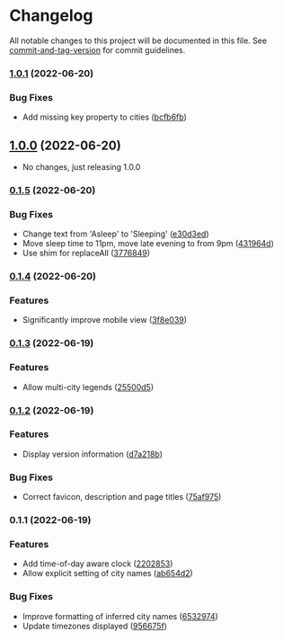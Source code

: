 # Changelog

All notable changes to this project will be documented in this file. See [commit-and-tag-version](https://github.com/absolute-version/commit-and-tag-version) for commit guidelines.

### [1.0.1](https://github.com/TimothyJones/can-i-call-clock/compare/v1.0.0...v1.0.1) (2022-06-20)


### Bug Fixes

* Add missing key property to cities ([bcfb6fb](https://github.com/TimothyJones/can-i-call-clock/commit/bcfb6fb5ba529d4a0568b84105e8ad39e546fd23))

## [1.0.0](https://github.com/TimothyJones/can-i-call-clock/compare/v0.1.5...v1.0.0) (2022-06-20)

* No changes, just releasing 1.0.0

### [0.1.5](https://github.com/TimothyJones/can-i-call-clock/compare/v0.1.4...v0.1.5) (2022-06-20)


### Bug Fixes

* Change text from 'Asleep' to 'Sleeping' ([e30d3ed](https://github.com/TimothyJones/can-i-call-clock/commit/e30d3ed063f77f45c253b022d9f7d628e1ad9323))
* Move sleep time to 11pm, move late evening to from 9pm ([431964d](https://github.com/TimothyJones/can-i-call-clock/commit/431964ddd92ee4fabe4058f41618cfea339c3af3))
* Use shim for replaceAll ([3776849](https://github.com/TimothyJones/can-i-call-clock/commit/3776849c5a516f954a371efcfdf6a6430a4546ef))

### [0.1.4](https://github.com/TimothyJones/can-i-call-clock/compare/v0.1.3...v0.1.4) (2022-06-20)


### Features

* Significantly improve mobile view ([3f8e039](https://github.com/TimothyJones/can-i-call-clock/commit/3f8e0390b75325ba4933f1efb61ec7200505d892))

### [0.1.3](https://github.com/TimothyJones/can-i-call-clock/compare/v0.1.2...v0.1.3) (2022-06-19)


### Features

* Allow multi-city legends ([25500d5](https://github.com/TimothyJones/can-i-call-clock/commit/25500d54ec9319bec177b8b2b2af8dbfc358238b))

### [0.1.2](https://github.com/TimothyJones/can-i-call-clock/compare/v0.1.1...v0.1.2) (2022-06-19)


### Features

* Display version information ([d7a218b](https://github.com/TimothyJones/can-i-call-clock/commit/d7a218b6a7cf2901097fba29061ab0aa7568a8d9))


### Bug Fixes

* Correct favicon, description and page titles ([75af975](https://github.com/TimothyJones/can-i-call-clock/commit/75af975aaa70a9feb4396141774dcabed9227c5c))

### 0.1.1 (2022-06-19)


### Features

* Add time-of-day aware clock ([2202853](https://github.com/TimothyJones/can-i-call-clock/commit/22028531b850dccbdf4b954caddaf463ffed2e4f))
* Allow explicit setting of city names ([ab654d2](https://github.com/TimothyJones/can-i-call-clock/commit/ab654d2547282276a6ffd79b7eea46e7d45e0614))


### Bug Fixes

* Improve formatting of inferred city names ([6532974](https://github.com/TimothyJones/can-i-call-clock/commit/65329745fb0efa3eb59729cba61dbff80212fc36))
* Update timezones displayed ([956675f](https://github.com/TimothyJones/can-i-call-clock/commit/956675f6112311b2e141170cfc35602af6452eb1))
